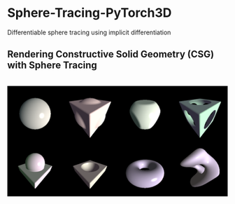 # Sphere-Tracing-PyTorch3D
Differentiable sphere tracing using implicit differentiation

## Rendering Constructive Solid Geometry (CSG) with Sphere Tracing
<br>
<div align="center">
<img src="result.png" width="800">
</div>
<br>
